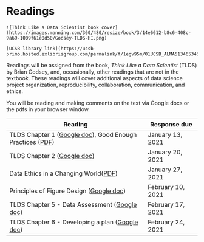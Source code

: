 # Readings

```{margin}
![Think Like a Data Scientist book cover](https://images.manning.com/360/480/resize/book/3/14e6612-b8c6-408c-9a69-1009f61e0d50/Godsey-TLDS-HI.png)

[UCSB library link](https://ucsb-primo.hosted.exlibrisgroup.com/permalink/f/1egv95m/01UCSB_ALMA51346534550003776)
```

Readings will be assigned from the book, _Think Like a Data Scientist_ (TLDS) by Brian Godsey, and, occasionally, other readings that are not in the textbook.  These readings will cover additional aspects of data science project organization, reproducibility, collaboration, communication, and ethics.

You will be reading and making comments on the text via Google docs or the pdfs in your browser window.

| Reading | Response due |
|---------|--------------|
| TLDS Chapter 1 ([Google doc](https://docs.google.com/document/d/10iyEB0-yZmUX5wu3jrISu1GqQm90uKBSoy2zDmvu8oI/edit?usp=sharing)), Good Enough Practices ([PDF](https://drive.google.com/drive/folders/1h5l5AOi_P_dTV68QTw1327bNq-xD8wCM?usp=sharing)) | January 13, 2021 |
| TLDS Chapter 2 ([Google doc](https://docs.google.com/document/d/10iyEB0-yZmUX5wu3jrISu1GqQm90uKBSoy2zDmvu8oI/edit?usp=sharing)) | January 20, 2021 |
| Data Ethics in a Changing World([PDF](https://drive.google.com/file/d/1VrT3SP_3MaCmtPSXp3BGJPAQJ8-EIoJj/view?usp=sharing)) | January 27, 2021 |
| Principles of Figure Design ([Google doc](https://docs.google.com/document/d/1DMWAUcA9pLwhwZ6lVlMSNOmNKUdLyAKHTY9LfF8Mj9w/edit?usp=sharing)) | February 10, 2021 |
| TLDS Chapter 5 - Data Assessment ([Google doc](https://docs.google.com/document/d/14LWZPs1KO5w8X5YQrVwf6l9EMz56im_oL7cQXP_MgwI/edit?usp=sharing)) | February 17, 2021 |
| TLDS Chapter 6 - Developing a plan ([Google doc](https://docs.google.com/document/d/16FNUTnuqIbV0_J8euax8yD1sLFYofJPSkvfgbiqvUgM/edit?usp=sharing)) | February 24, 2021 |
